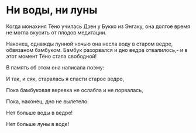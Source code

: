 # Ни воды, ни луны

Когда монахиня Тёно училась Дзен у Букко из Энгаку, она долгое время не могла вкусить от плодов медитации.

Наконец, однажды лунной ночью она несла воду в старом ведре, обвязаном бамбуком. Бамбук разорвался и дно ведра отвалилось,- и в этот момент Тёно стала свободной!

В память об этом она написала поэму:

И так, и сяк, старалась я спасти старое ведро,

Пока бамбуковая веревка не ослабла и не порвалась,

Пока, наконец, дно не вылетело.

Нет больше воды в ведре!

Нет больше луны в воде!